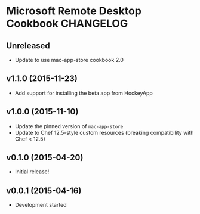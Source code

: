 Microsoft Remote Desktop Cookbook CHANGELOG
===========================================

Unreleased
----------
- Update to use mac-app-store cookbook 2.0

v1.1.0 (2015-11-23)
-------------------
- Add support for installing the beta app from HockeyApp

v1.0.0 (2015-11-10)
-------------------
- Update the pinned version of `mac-app-store`
- Update to Chef 12.5-style custom resources (breaking compatibility with Chef
  < 12.5)

v0.1.0 (2015-04-20)
-------------------
- Initial release!

v0.0.1 (2015-04-16)
-------------------
- Development started
